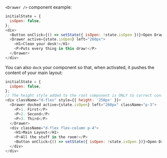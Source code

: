 `<Drawer />` component example:

```js static
initialState = {
  isOpen: false,
};
<div>
  <Button onClick={() => setState({ isOpen: !state.isOpen })}>Open Drawer</Button>
  <Drawer active={state.isOpen} left="260px">
    <H1>Clean your desk!</H1>
    <P>Puts every thing in this draw!</P>
  </Drawer>
</div>
```

You can also `dock` your component so that, when activated, it pushes the content of your main layout:

```js
initialState = {
  isOpen: false,
};
// The height style added to the root component is ONLY to correct conflict with the example environment.
<div className="d-flex" style={{ height: '250px' }}>
  <Drawer docked active={state.isOpen} left="260px" className="p-3">
    <P>1. First</P>
    <P>2. Second</P>
    <P>3. Third</P>
  </Drawer>
  <div className="d-flex flex-column p-4">
    <H1>Main Layout</H1>
    <P>All the stuff in the room!</P>
    <Button onClick={() => setState({ isOpen: !state.isOpen })}>Open Drawer</Button>
  </div>
</div>
```
